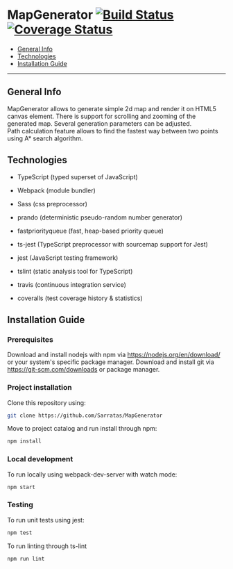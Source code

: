 # MapGenerator [![Build Status](https://travis-ci.com/Sarratas/MapGenerator.svg?branch=master)](https://travis-ci.com/Sarratas/MapGenerator) [![Coverage Status](https://coveralls.io/repos/github/Sarratas/MapGenerator/badge.svg)](https://coveralls.io/github/Sarratas/MapGenerator)

* [General Info](#general-info)
* [Technologies](#technologies)
* [Installation Guide](#installation-guide)

--------------

## General Info
MapGenerator allows to generate simple 2d map and render it on HTML5 canvas element. There is support for scrolling and zooming of the generated map. Several generation parameters can be adjusted.  
Path calculation feature allows to find the fastest way between two points using A* search algorithm. 

## Technologies
* TypeScript (typed superset of JavaScript)
* Webpack (module bundler)
* Sass (css preprocessor)
* prando (deterministic pseudo-random number generator)
* fastpriorityqueue (fast, heap-based priority queue)
* ts-jest (TypeScript preprocessor with sourcemap support for Jest)
* jest (JavaScript testing framework)
* tslint (static analysis tool for TypeScript)  
  
* travis (continuous integration service)
* coveralls (test coverage history & statistics)

## Installation Guide

### Prerequisites
Download and install nodejs with npm via https://nodejs.org/en/download/ or your system's specific package manager.
Download and install git via https://git-scm.com/downloads or package manager.

### Project installation
Clone this repository using:  
```bash
git clone https://github.com/Sarratas/MapGenerator
```
Move to project catalog and run install through npm:  
```bash
npm install
```
### Local development
To run locally using webpack-dev-server with watch mode:  
```bash
npm start
```

### Testing
To run unit tests using jest: 
```bash
npm test
```

To run linting through ts-lint
```bash
npm run lint
```
